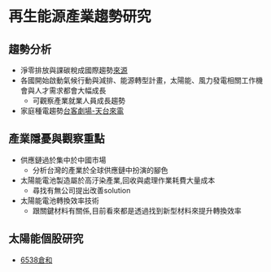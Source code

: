 # 再生能源產業趨勢研究

## 趨勢分析

* 淨零排放與課碳稅成國際趨勢[來源](https://technews.tw/2021/05/05/renewable-energy-carbon-pricing/)
* 各國開始啟動氣候行動與減排、能源轉型計畫，太陽能、風力發電相關工作機會與人才需求都會大幅成長
  * 可觀察產業就業人員成長趨勢
* 家庭種電趨勢[台客劇場-天台來電](https://www.youtube.com/watch?v=2t4irzfqLRs)

## 產業隱憂與觀察重點

* 供應鏈過於集中於中國市場
  * 分析台灣的產業於全球供應鏈中扮演的腳色
* 太陽能電池製造屬於高汙染產業,回收與處理作業耗費大量成本
  * 尋找有無公司提出改善solution
* 太陽能電池轉換效率技術
  * 跟關鍵材料有關係,目前看來都是透過找到新型材料來提升轉換效率

## 太陽能個股研究

* [6538倉和](/個股/6538倉和.md)
